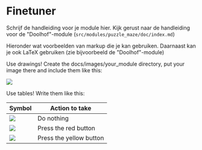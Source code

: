 # Finetuner

Schrijf de handleiding voor je module hier. Kijk gerust naar de handleiding
voor de "Doolhof"-module (`src/modules/puzzle_maze/doc/index.md`)


Hieronder wat voorbeelden van markup die je kan gebruiken. Daarnaast kan je ook LaTeX
gebruiken (zie bijvoorbeeld de "Doolhof"-module)

Use drawings! Create the docs/images/your_module directory, put your image there and include them like this:

![](./your_module/filename.png)

Use tables! Write them like this:

| Symbol                         | Action to take |
|--------------------------------|----------------|
| ![](./your_module/symbol1.png) | Do nothing     |
| ![](./your_module/symbol2.png) | Press the red button |
| ![](./your_module/symbol3.png) | Press the yellow button |
